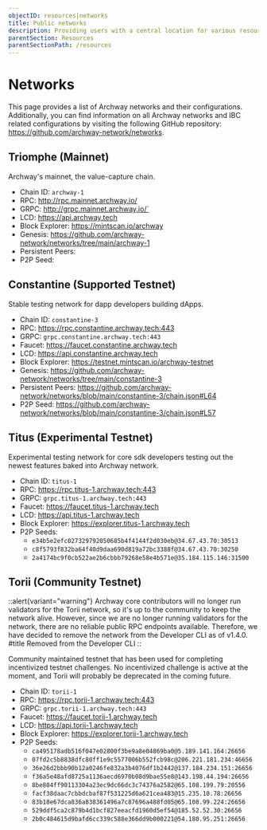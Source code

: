 ```yaml
---
objectID: resources|networks
title: Public networks
description: Providing users with a central location for various resources to help with connecting and interacting with the networks within the Archway ecosystem
parentSection: Resources
parentSectionPath: /resources
---
```


# Networks

This page provides a list of Archway networks and their configurations. Additionally, you can find information on all Archway networks and IBC related configurations by visiting the following GitHub repository: <a href="https://github.com/archway-network/networks" target="_blank">https://github.com/archway-network/networks</a>.

## Triomphe (Mainnet)

Archway's mainnet, the value-capture chain.


- Chain ID: `archway-1`
- RPC: http://rpc.mainnet.archway.io/
- GRPC:  http://grpc.mainnet.archway.io/`
- LCD: https://api.archway.tech
- Block Explorer: https://mintscan.io/archway
- Genesis: https://github.com/archway-network/networks/tree/main/archway-1
- Persistent Peers: 
- P2P Seed: 



## Constantine (Supported Testnet)

Stable testing network for dapp developers building dApps.

- Chain ID: `constantine-3`
- RPC: https://rpc.constantine.archway.tech:443
- GRPC: `grpc.constantine.archway.tech:443`
- Faucet: https://faucet.constantine.archway.tech
- LCD: https://api.constantine.archway.tech
- Block Explorer: https://testnet.mintscan.io/archway-testnet
- Genesis: https://github.com/archway-network/networks/tree/main/constantine-3
- Persistent Peers: https://github.com/archway-network/networks/blob/main/constantine-3/chain.json#L64
- P2P Seed: https://github.com/archway-network/networks/blob/main/constantine-3/chain.json#L57


## Titus (Experimental Testnet)

Experimental testing network for core sdk developers testing out the newest features baked into Archway network.

- Chain ID: `titus-1`
- RPC: https://rpc.titus-1.archway.tech:443
- GRPC: `grpc.titus-1.archway.tech:443`
- Faucet: https://faucet.titus-1.archway.tech
- LCD: https://api.titus-1.archway.tech
- Block Explorer: https://explorer.titus-1.archway.tech
- P2P Seeds:
    - `e34b5e2efc027329792050685b4f4144f2d030eb@34.67.43.70:30513`
    - `c8f5793f832ba64f40d9daa690d819a72bc3388f@34.67.43.70:30250`
    - `2a4174bc9f0cb522ae2b6cbbb79268e58e4b571e@35.184.115.146:31500`


## Torii (Community Testnet)

::alert{variant="warning"}
Archway core contributors will no longer run validators for the Torii network, so it's up to the community to keep the network alive. However, since we are no longer running validators for the network, there are no reliable public RPC endpoints available. Therefore, we have decided to remove the network from the Developer CLI as of v1.4.0.
#title
Removed from the Developer CLI
::

Community maintained testnet that has been used for completing incentivized testnet challenges. No incentivized challenge is active at the moment, and Torii will probably be deprecated in the coming future.

- Chain ID: `torii-1`
- RPC: https://rpc.torii-1.archway.tech:443
- GRPC: `grpc.torii-1.archway.tech:443`
- Faucet: https://faucet.torii-1.archway.tech
- LCD: https://api.torii-1.archway.tech
- Block Explorer: https://explorer.torii-1.archway.tech
- P2P Seeds: 
    - `ca495178adb516f047e02800f3be9a8e04869ba0@5.189.141.164:26656`
    - `07fd2c5b8838dfc80ff1e9c5577006b552fcb98c@206.221.181.234:46656`
    - `36e26d2bbb90b12a0246fe832a3b4076df1b2442@137.184.234.151:26656`
    - `f36a5e48afd8725a1136aecd6970b08d9bae55e8@143.198.44.194:26656`
    - `8be804ff90113304a23ec9dc66dc3c74376a2582@65.108.199.79:20556`
    - `facf38daac7cbbdcbaf87f531225d6a621cea483@15.235.10.78:26656`
    - `83b18e67dca836a838361496a7c87696a488fd05@65.108.99.224:26656`
    - `529ddf5ca2c879b4d1bcf827eeacfd1960d5ef54@185.52.52.30:26656`
    - `2b0c484615d9bafd6cc339c588e366dd9b000221@54.180.95.251:26656`
